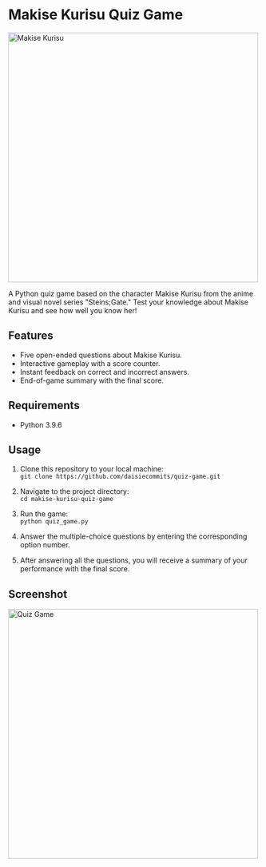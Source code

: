 # Makise Kurisu Quiz Game

<img src="https://cdn-cf-east.streamable.com/image/mx5vys.jpg" alt="Makise Kurisu" width="500">

A Python quiz game based on the character Makise Kurisu from the anime and visual novel series "Steins;Gate." Test your knowledge about Makise Kurisu and see how well you know her!

## Features

- Five open-ended questions about Makise Kurisu.
- Interactive gameplay with a score counter.
- Instant feedback on correct and incorrect answers.
- End-of-game summary with the final score.

## Requirements

- Python 3.9.6

## Usage

1. Clone this repository to your local machine:  
   ```git clone https://github.com/daisiecommits/quiz-game.git```

2. Navigate to the project directory:  
   ```cd makise-kurisu-quiz-game```

3. Run the game:  
   ```python quiz_game.py```

4. Answer the multiple-choice questions by entering the corresponding option number.

5. After answering all the questions, you will receive a summary of your performance with the final score.

## Screenshot

<img src="game_screenshot.png" alt="Quiz Game" width="500">
